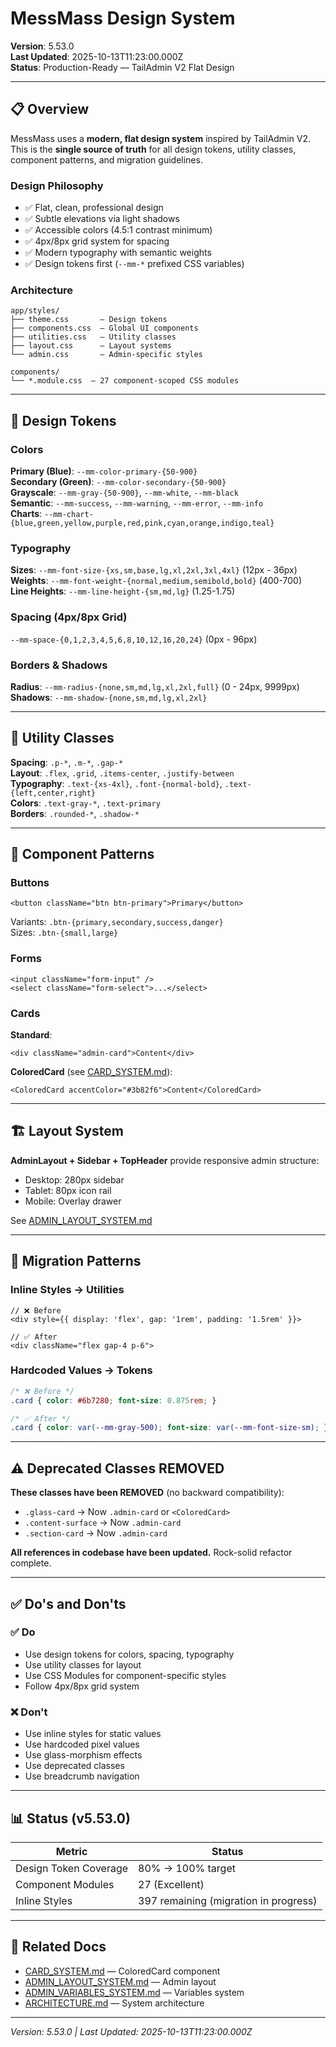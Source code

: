 # MessMass Design System

**Version**: 5.53.0  
**Last Updated**: 2025-10-13T11:23:00.000Z  
**Status**: Production-Ready — TailAdmin V2 Flat Design

---

## 📋 Overview

MessMass uses a **modern, flat design system** inspired by TailAdmin V2. This is the **single source of truth** for all design tokens, utility classes, component patterns, and migration guidelines.

### Design Philosophy

- ✅ Flat, clean, professional design
- ✅ Subtle elevations via light shadows
- ✅ Accessible colors (4.5:1 contrast minimum)
- ✅ 4px/8px grid system for spacing
- ✅ Modern typography with semantic weights
- ✅ Design tokens first (`--mm-*` prefixed CSS variables)

### Architecture

```
app/styles/
├── theme.css       — Design tokens
├── components.css  — Global UI components
├── utilities.css   — Utility classes
├── layout.css      — Layout systems
└── admin.css       — Admin-specific styles

components/
└── *.module.css  — 27 component-scoped CSS modules
```

---

## 🎨 Design Tokens

### Colors

**Primary (Blue)**: `--mm-color-primary-{50-900}`  
**Secondary (Green)**: `--mm-color-secondary-{50-900}`  
**Grayscale**: `--mm-gray-{50-900}`, `--mm-white`, `--mm-black`  
**Semantic**: `--mm-success`, `--mm-warning`, `--mm-error`, `--mm-info`  
**Charts**: `--mm-chart-{blue,green,yellow,purple,red,pink,cyan,orange,indigo,teal}`

### Typography

**Sizes**: `--mm-font-size-{xs,sm,base,lg,xl,2xl,3xl,4xl}` (12px - 36px)  
**Weights**: `--mm-font-weight-{normal,medium,semibold,bold}` (400-700)  
**Line Heights**: `--mm-line-height-{sm,md,lg}` (1.25-1.75)

### Spacing (4px/8px Grid)

`--mm-space-{0,1,2,3,4,5,6,8,10,12,16,20,24}` (0px - 96px)

### Borders & Shadows

**Radius**: `--mm-radius-{none,sm,md,lg,xl,2xl,full}` (0 - 24px, 9999px)  
**Shadows**: `--mm-shadow-{none,sm,md,lg,xl,2xl}`

---

## 🧩 Utility Classes

**Spacing**: `.p-*`, `.m-*`, `.gap-*`  
**Layout**: `.flex`, `.grid`, `.items-center`, `.justify-between`  
**Typography**: `.text-{xs-4xl}`, `.font-{normal-bold}`, `.text-{left,center,right}`  
**Colors**: `.text-gray-*`, `.text-primary`  
**Borders**: `.rounded-*`, `.shadow-*`

---

## 🎯 Component Patterns

### Buttons
```tsx
<button className="btn btn-primary">Primary</button>
```

Variants: `.btn-{primary,secondary,success,danger}`  
Sizes: `.btn-{small,large}`

### Forms
```tsx
<input className="form-input" />
<select className="form-select">...</select>
```

### Cards

**Standard**:
```tsx
<div className="admin-card">Content</div>
```

**ColoredCard** (see [CARD_SYSTEM.md](./CARD_SYSTEM.md)):
```tsx
<ColoredCard accentColor="#3b82f6">Content</ColoredCard>
```

---

## 🏗️ Layout System

**AdminLayout + Sidebar + TopHeader** provide responsive admin structure:
- Desktop: 280px sidebar
- Tablet: 80px icon rail
- Mobile: Overlay drawer

See [ADMIN_LAYOUT_SYSTEM.md](./ADMIN_LAYOUT_SYSTEM.md)

---

## 🔄 Migration Patterns

### Inline Styles → Utilities
```tsx
// ❌ Before
<div style={{ display: 'flex', gap: '1rem', padding: '1.5rem' }}>

// ✅ After
<div className="flex gap-4 p-6">
```

### Hardcoded Values → Tokens
```css
/* ❌ Before */
.card { color: #6b7280; font-size: 0.875rem; }

/* ✅ After */
.card { color: var(--mm-gray-500); font-size: var(--mm-font-size-sm); }
```

---

## ⚠️ Deprecated Classes REMOVED

**These classes have been REMOVED** (no backward compatibility):
- `.glass-card` → Now `.admin-card` or `<ColoredCard>`
- `.content-surface` → Now `.admin-card`
- `.section-card` → Now `.admin-card`

**All references in codebase have been updated.** Rock-solid refactor complete.

---

## ✅ Do's and Don'ts

### ✅ Do
- Use design tokens for colors, spacing, typography
- Use utility classes for layout
- Use CSS Modules for component-specific styles
- Follow 4px/8px grid system

### ❌ Don't
- Use inline styles for static values
- Use hardcoded pixel values
- Use glass-morphism effects
- Use deprecated classes
- Use breadcrumb navigation

---

## 📊 Status (v5.53.0)

| Metric | Status |
|--------|--------|
| Design Token Coverage | 80% → 100% target |
| Component Modules | 27 (Excellent) |
| Inline Styles | 397 remaining (migration in progress) |

---

## 📖 Related Docs

- [CARD_SYSTEM.md](./CARD_SYSTEM.md) — ColoredCard component
- [ADMIN_LAYOUT_SYSTEM.md](./ADMIN_LAYOUT_SYSTEM.md) — Admin layout
- [ADMIN_VARIABLES_SYSTEM.md](./ADMIN_VARIABLES_SYSTEM.md) — Variables system
- [ARCHITECTURE.md](./ARCHITECTURE.md) — System architecture

---

*Version: 5.53.0 | Last Updated: 2025-10-13T11:23:00.000Z*
